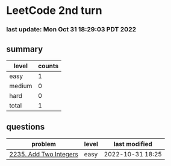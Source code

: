 # LeetCode 2nd turn
### last update: Mon Oct 31 18:29:03 PDT 2022
## summary
| level | counts |
|-|-|
| easy |1 |
| medium |0 |
| hard |0 |
| total | 1 |

## questions
| problem | level| last modified |
|-|-|-|
| [ 2235. Add Two Integers ](./2235.add-two-integers/) | easy | 2022-10-31 18:25 |
